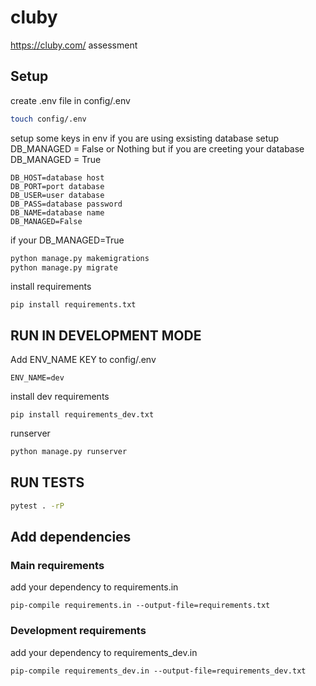 # cluby
https://cluby.com/ assessment

## Setup

create .env file in config/.env
```bash
touch config/.env
```

setup some keys in env 
if you are using exsisting database setup DB_MANAGED = False or Nothing
but if you are creeting your database DB_MANAGED = True
```
DB_HOST=database host
DB_PORT=port database
DB_USER=user database
DB_PASS=database password
DB_NAME=database name
DB_MANAGED=False 
```

if your DB_MANAGED=True
```bash
python manage.py makemigrations
python manage.py migrate
```

install requirements
```
pip install requirements.txt
```

## RUN IN DEVELOPMENT MODE
Add ENV_NAME KEY to config/.env
```
ENV_NAME=dev
```
install dev requirements
```
pip install requirements_dev.txt
```


runserver
```bash
python manage.py runserver
```

## RUN TESTS
```bash
pytest . -rP
```

## Add dependencies

### Main requirements
add your dependency to requirements.in
```
pip-compile requirements.in --output-file=requirements.txt
```

### Development requirements
add your dependency to requirements_dev.in
```
pip-compile requirements_dev.in --output-file=requirements_dev.txt
```
